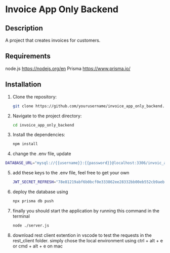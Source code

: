 # Invoice App Only Backend

## Description

A project that creates invoices for customers.

## Requirements

node.js https://nodejs.org/en
Prisma https://www.prisma.io/

## Installation

1. Clone the repository:
   ```sh
   git clone https://github.com/yourusername/invoice_app_only_backend.git
   ```
2. Navigate to the project directory:
   ```sh
   cd invoice_app_only_backend
   ```
3. Install the dependencies:
   ```sh
   npm install
   ```
4. change the .env file, update

```sh
DATABASE_URL="mysql://{{username}}:{{password}}@localhost:3306/invoic_app_only_backend?connection_limit=5&pool_timeout=2"
```

5. add these keys to the .env file, feel free to get your own
   ```sh JWT_SECRET="ea55c069f2ee7004a5f3678f12fb52d145cdfa433c8447762ddcf9139b85d50064da05e198725d6827caa7794d13eaf7ad39f68d09fde3ac348e994f7b61ea51"
   JWT_SECRET_REFRESH="78e81219abf6b0bcf0e333862ee28332bb00eb552cb9aeb1cc012df129494bc1debacc235451bb0bf6007a316c191f1e1e735dd81b291addf12c45645c9ce702"
   ```
6. deploy the database using
   ```sh
   npx prisma db push
   ```
7. finally you should start the application by running this command in the terminal
   ```sh
   node ./server.js
   ```
8. download rest client extention in vscode to test the requests in the rest_client folder. simply chose the local environment using ctrl + alt + e or cmd + alt + e on mac
